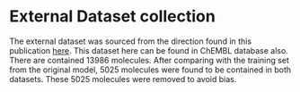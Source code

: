 # External Dataset collection

The external dataset was sourced from the direction found in this publication [here](https://pubs.acs.org/doi/10.1021/acs.jcim.3c01301). This dataset here can be found in ChEMBL database also.
There are contained 13986 molecules. After comparing with the training set from the original model, 5025 molecules were found to be contained in both datasets. These 5025 molecules were removed to avoid bias.
